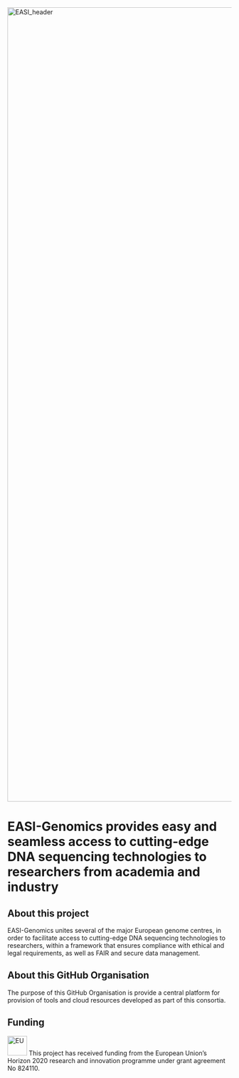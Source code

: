 <img width="1786" alt="EASI_header" src="https://user-images.githubusercontent.com/114547/214528642-13e71b6b-801b-47ef-a889-ae19e254c80f.png">

# EASI-Genomics provides easy and seamless access to cutting-edge DNA sequencing technologies to researchers from academia and industry

## About this project
EASI-Genomics unites several of the major European genome centres, in order to facilitate access to cutting-edge DNA sequencing technologies to researchers, within a framework that ensures compliance with ethical and legal requirements, as well as FAIR and secure data management.

## About this GitHub Organisation
The purpose of this GitHub Organisation is provide a central platform for provision of tools and cloud resources developed as part of this consortia.

## Funding
<img width="44" alt="EU" src="https://user-images.githubusercontent.com/114547/214528831-f37be043-2f64-4933-a138-e41d5515da2b.png">
This project has received funding from the European Union’s Horizon 2020 research and innovation programme under grant agreement No 824110.

